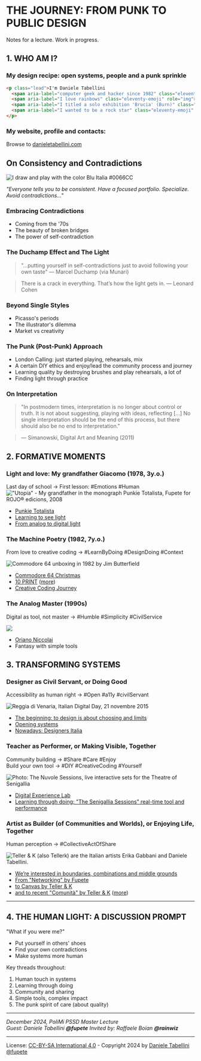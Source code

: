 # THE JOURNEY: FROM PUNK TO PUBLIC DESIGN
Notes for a lecture. Work in progress.

## 1. WHO AM I?
### My design recipe: open systems, people and a punk sprinkle
```html
<p class="lead">I'm Daniele Tabellini 
  <span aria-label="computer geek and hacker since 1982" class="eleventy-emoji" role="img">👨‍💻</span> 
  <span aria-label="I love rainbows" class="eleventy-emoji" role="img">🌈</span> 
  <span aria-label="I titled a solo exhibition 'Brucia' (Burn)" class="eleventy-emoji" role="img">🔥</span> 
  <span aria-label="I wanted to be a rock star" class="eleventy-emoji" role="img">🧑‍🎤</span>
</p>
```

### My website, profile and contacts:
Browse to [danieletabellini.com](https://danieletabellini.com)

## On Consistency and Contradictions
<img alt="I draw and play with the color Blu Italia #0066CC" src="https://danieletabellini.com/imgs/iSugIFfYEm-1280.jpeg">


*"Everyone tells you to be consistent. Have a focused portfolio. Specialize. Avoid contradictions..."*

### Embracing Contradictions
- Coming from the '70s
- The beauty of broken bridges
- The power of self-contradiction

### The Duchamp Effect and The Light
> "...putting yourself in self-contradictions just to avoid following your own taste" — Marcel Duchamp (via Munari)

> There is a crack in everything. That’s how the light gets in. — Leonard Cohen 

### Beyond Single Styles
- Picasso's periods
- The illustrator's dilemma
- Market vs creativity

### The Punk (Post-Punk) Approach
- London Calling: just started playing, rehearsals, mix
- A certain DIY ethics and enjoy/lead the community process and journey
- Learning quality by destroying brushes and play rehearsals, a lot of 
- Finding light through practice

### On Interpretation
> "In postmodern times, interpretation is no longer about control or truth. It is not about suggesting, playing with ideas, reflecting [...] No single interpretation should be the end of this process, but there should also be no end to interpretation."

> — Simanowski, Digital Art and Meaning (2011)

## 2. FORMATIVE MOMENTS

### Light and love: My grandfather Giacomo (1978, 3y.o.)
Last day of school → First lesson: #Emotions #Human  
!["Utopia" - My grandfather in the monograph Punkie Totalista, Fupete for ROJO® edicions, 2008](https://miro.medium.com/v2/resize:fit:720/format:webp/1*EGbHL9rqK23in0UJaNoc2Q.jpeg)
- [Punkie Totalista](https://nasonero.studio/portfolio/punkie-totalista)
- [Learning to see light](https://medium.com/designdraft/dsii-unirsm-7961a5a6d1c5#3430)
- [From analog to digital light](https://nasonero.studio/portfolio/stati-graphie)

### The Machine Poetry (1982, 7y.o.)
From love to creative coding → #LearnByDoing #DesignDoing #Context  

![Commodore 64 unboxing in 1982 by Jim Butterfield](http://i3.ytimg.com/vi/NfTbgmJf_-E/hqdefault.jpg)
- [Commodore 64 Christmas](https://medium.com/designdraft/dsii-unirsm-7961a5a6d1c5#5edc)
- [10 PRINT](https://10print.org) ([more](https://x.com/Fupete/status/717274631347036160))
- [Creative Coding Journey](https://design.unirsm.sm/courses/digital-experience-lab/)

### The Analog Master (1990s)
Digital as tool, not master → #Humble #Simplicity #CivilService  

![](http://www.fupete.com/play/wp-content/uploads/2013/11/Oriano_Web_10242.jpg)
* [Oriano Niccolai](https://www.fupete.com/blog/11/05/rosso-creativo-oriano-niccolai-50-anni-di-manifesti/)
* Fantasy with simple tools

## 3. TRANSFORMING SYSTEMS

### Designer as Civil Servant, or Doing Good 
Accessibility as human right → #Open #a11y #civilServant 

![Reggia di Venaria, Italian Digital Day, 21 novembre 2015](https://i0.wp.com/lcd.it/2018/wp-content/uploads/2017/11/12279212_10153285213607058_4010594044706711658_n_Snapseed.jpg?fit=960%2C960&ssl=1)
* [The beginning: to design is about choosing and limits](https://lcd.it/portfolio/italia/)
* [Opening systems](https://danieletabellini.com/en/ideas/verso-design-system-italia/)
* [Nowadays: Designers Italia](https://designers.italia.it)

### Teacher as Performer, or Making Visible, Together
Community building → #Share #Care #Enjoy  
Build your own tool → #DIY #CreativeCoding #Yourself

![Photo: The Nuvole Sessions, live interactive sets for the Theatre of Senigallia](https://camo.githubusercontent.com/93410630168c139a03b83809828ac485a673695959046fdca0b12ea8a4cb5a2a/68747470733a2f2f692e696d6775722e636f6d2f6b447a495043482e706e67)
- [Digital Experience Lab](https://design.unirsm.sm/courses/digital-experience-lab/)
- [Learning through doing: "The Senigallia Sessions" real-time tool and performance](https://github.com/del-2024-unirsm)

### Artist as Builder (of Communities and Worlds), or Enjoying Life, Together
Human perception → #CollectiveActOfShare

![Teller & K (also Tellerk) are the Italian artists Erika Gabbani and Daniele Tabellini.](https://www.tellerk.com/wp-content/uploads/2017/12/tellerk_02_1920.jpg)
- [We’re interested in boundaries, combinations and middle grounds](https://www.tellerk.com/about/)
- [From "Networking" by Fupete](https://nasonero.studio/portfolio/networking)
- [to Canvas by Teller & K](https://tellerk.com/en/portfolio/canvas/)
- [and to recent "Comunità" by Teller & K](https://mailchi.mp/447f77c5292a/tellerk-comunita-2024) ([more](https://odeporica.wordpress.com/2024/08/16/mostra-teller-k-comunita/))

----

## 4. THE HUMAN LIGHT: A DISCUSSION PROMPT
"What if you were me?"
* Put yourself in others' shoes
* Find your own contradictions
* Make systems more human

Key threads throughout:
1. Human touch in systems
2. Learning through doing
3. Community and sharing
4. Simple tools, complex impact
5. The punk spirit of care (about quality)

---
*December 2024, PoliMi PSSD Master Lecture*  
*Guest: Daniele Tabellini **@fupete***
*Invited by: Raffaele Boian **@rainwiz***

---
License: [CC-BY-SA International 4.0](https://creativecommons.org/licenses/by-sa/4.0/) - Copyright 2024 by [Daniele Tabellini](https://danieletabellini.com) [@fupete](https://github.com/fupete)
